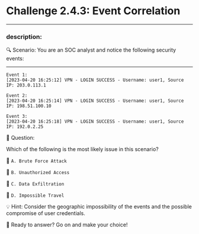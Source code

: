 # **Challenge 2.4.3: Event Correlation**

---

### **description:**

🔍 Scenario: You are an SOC analyst and notice the following security events:

---
```plaintext
Event 1:
[2023-04-20 16:25:12] VPN - LOGIN SUCCESS - Username: user1, Source IP: 203.0.113.1

Event 2:
[2023-04-20 16:25:14] VPN - LOGIN SUCCESS - Username: user1, Source IP: 198.51.100.10

Event 3:
[2023-04-20 16:25:18] VPN - LOGIN SUCCESS - Username: user1, Source IP: 192.0.2.25
```
🤔 Question:

Which of the following is the most likely issue in this scenario?

🔘 ```A. Brute Force Attack```

🔘 ```B. Unauthorized Access```

🔘 ```C. Data Exfiltration```

🔘 ```D. Impossible Travel```

💡 Hint: Consider the geographic impossibility of the events and the possible compromise of user credentials.

🚀 Ready to answer? Go on and make your choice!